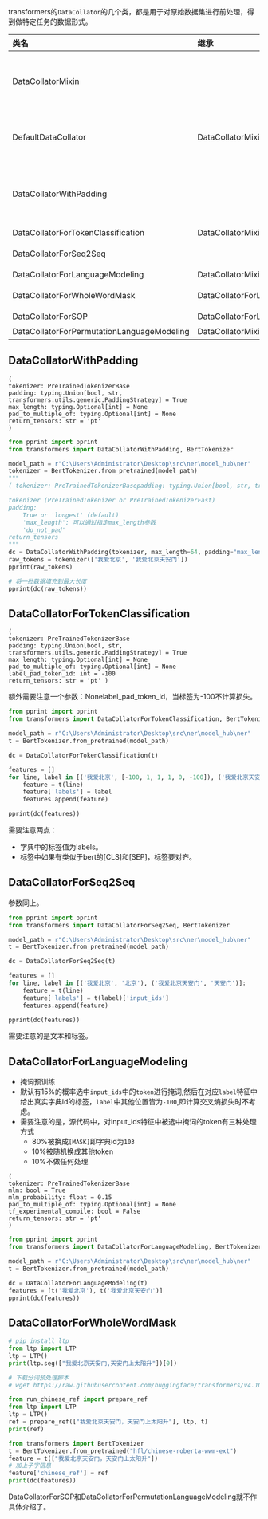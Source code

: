transformers的`DataCollator`的几个类，都是用于对原始数据集进行前处理，得到做特定任务的数据形式。

| 类名                                       | 继承                            | 用途                                               |
| :----------------------------------------- | :------------------------------ | :------------------------------------------------- |
| DataCollatorMixin                          |                                 | 用于判断处理哪种矩阵torch、tensorflow、numpy       |
| DefaultDataCollator                        | DataCollatorMixin               | 默认Collator,在父类基础上，指定只处理torch矩阵     |
| DataCollatorWithPadding                    |                                 | 仅对输入的batch个tokens，进行padding到指定统一长度 |
| DataCollatorForTokenClassification         | DataCollatorMixin               | 序列标注                                           |
| DataCollatorForSeq2Seq                     |                                 | 翻译、摘要、文本生成                               |
| DataCollatorForLanguageModeling            | DataCollatorMixin               | 语言模型                                           |
| DataCollatorForWholeWordMask               | DataCollatorForLanguageModeling | WWM任务语言模型                                    |
| DataCollatorForSOP                         | DataCollatorForLanguageModeling | 句子顺序预测                                       |
| DataCollatorForPermutationLanguageModeling | DataCollatorMixin               | 乱序语言模型                                       |

## DataCollatorWithPadding

```
( 
tokenizer: PreTrainedTokenizerBase
padding: typing.Union[bool, str, transformers.utils.generic.PaddingStrategy] = True
max_length: typing.Optional[int] = None
pad_to_multiple_of: typing.Optional[int] = None
return_tensors: str = 'pt' 
)
```

```python
from pprint import pprint
from transformers import DataCollatorWithPadding, BertTokenizer

model_path = r"C:\Users\Administrator\Desktop\src\ner\model_hub\ner"
tokenizer = BertTokenizer.from_pretrained(model_path)
"""
( tokenizer: PreTrainedTokenizerBasepadding: typing.Union[bool, str, transformers.utils.generic.PaddingStrategy] = Truemax_length: typing.Optional[int] = Nonepad_to_multiple_of: typing.Optional[int] = Nonereturn_tensors: str = 'pt' )

tokenizer (PreTrainedTokenizer or PreTrainedTokenizerFast)
padding:
    True or 'longest' (default)
    'max_length': 可以通过指定max_length参数
    'do_not_pad'
return_tensors
"""
dc = DataCollatorWithPadding(tokenizer, max_length=64, padding="max_length")
raw_tokens = tokenizer(['我爱北京', '我爱北京天安门'])
pprint(raw_tokens)

# 将一批数据填充到最大长度
pprint(dc(raw_tokens))
```

## DataCollatorForTokenClassification

```
( 
tokenizer: PreTrainedTokenizerBase
padding: typing.Union[bool, str, transformers.utils.generic.PaddingStrategy] = True
max_length: typing.Optional[int] = None
pad_to_multiple_of: typing.Optional[int] = None
label_pad_token_id: int = -100
return_tensors: str = 'pt' )
```

额外需要注意一个参数：Nonelabel_pad_token_id，当标签为-100不计算损失。

```python
from pprint import pprint
from transformers import DataCollatorForTokenClassification, BertTokenizer

model_path = r"C:\Users\Administrator\Desktop\src\ner\model_hub\ner"
t = BertTokenizer.from_pretrained(model_path)

dc = DataCollatorForTokenClassification(t)

features = []
for line, label in [('我爱北京', [-100, 1, 1, 1, 0, -100]), ('我爱北京天安门', [-100, 1, 0, 1, 0, 1, 1, 1, -100])]:
    feature = t(line)
    feature['labels'] = label
    features.append(feature)

pprint(dc(features))
```

需要注意两点：

- 字典中的标签值为labels。
- 标签中如果有类似于bert的[CLS]和[SEP]，标签要对齐。

## DataCollatorForSeq2Seq

参数同上。

```python
from pprint import pprint
from transformers import DataCollatorForSeq2Seq, BertTokenizer

model_path = r"C:\Users\Administrator\Desktop\src\ner\model_hub\ner"
t = BertTokenizer.from_pretrained(model_path)

dc = DataCollatorForSeq2Seq(t)

features = []
for line, label in [('我爱北京', '北京'), ('我爱北京天安门', '天安门')]:
    feature = t(line)
    feature['labels'] = t(label)['input_ids']
    features.append(feature)

pprint(dc(features))
```

需要注意的是文本和标签。

## DataCollatorForLanguageModeling

- 掩词预训练
- 默认有15%的概率选中`input_ids`中的`token`进行掩词,然后在对应`label`特征中给出真实字典id的标签，`label`中其他位置皆为`-100`,即计算交叉熵损失时不考虑。
- 需要注意的是，源代码中，对input_ids特征中被选中掩词的token有三种处理方式
	- 80%被换成`[MASK]`即字典id为`103`
	- 10%被随机换成其他token
	- 10%不做任何处理

```
( 
tokenizer: PreTrainedTokenizerBase
mlm: bool = True
mlm_probability: float = 0.15
pad_to_multiple_of: typing.Optional[int] = None
tf_experimental_compile: bool = False
return_tensors: str = 'pt' 
)
```

```python
from pprint import pprint
from transformers import DataCollatorForLanguageModeling, BertTokenizer

model_path = r"C:\Users\Administrator\Desktop\src\ner\model_hub\ner"
t = BertTokenizer.from_pretrained(model_path)

dc = DataCollatorForLanguageModeling(t)
features = [t('我爱北京'), t('我爱北京天安门')]
pprint(dc(features))
```

## DataCollatorForWholeWordMask

```python
# pip install ltp
from ltp import LTP
ltp = LTP()
print(ltp.seg(["我爱北京天安门,天安门上太阳升"])[0])

# 下载分词预处理脚本
# wget https://raw.githubusercontent.com/huggingface/transformers/v4.10.2/examples/research_projects/mlm_wwm/run_chinese_ref.py

from run_chinese_ref import prepare_ref
from ltp import LTP
ltp = LTP()
ref = prepare_ref(["我爱北京天安门，天安门上太阳升"], ltp, t)
print(ref)

from transformers import BertTokenizer
t = BertTokenizer.from_pretrained("hfl/chinese-roberta-wwm-ext")
feature = t(["我爱北京天安门，天安门上太阳升"])
# 加上子字信息
feature['chinese_ref'] = ref
print(dc(features))
```

DataCollatorForSOP和DataCollatorForPermutationLanguageModeling就不作具体介绍了。